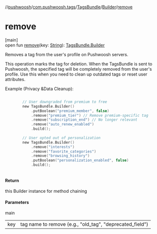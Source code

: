 //[pushwoosh](../../../../index.md)/[com.pushwoosh.tags](../../index.md)/[TagsBundle](../index.md)/[Builder](index.md)/[remove](remove.md)

# remove

[main]\
open fun [remove](remove.md)(key: [String](https://developer.android.com/reference/kotlin/java/lang/String.html)): [TagsBundle.Builder](index.md)

Removes a tag from the user's profile on Pushwoosh servers. 

 This operation marks the tag for deletion. When the TagsBundle is sent to Pushwoosh, the specified tag will be completely removed from the user's profile. Use this when you need to clean up outdated tags or reset user attributes. 

Example (Privacy &Data Cleanup):

```kotlin

		// User downgraded from premium to free
		new TagsBundle.Builder()
		    .putBoolean("premium_member", false)
		    .remove("premium_tier") // Remove premium-specific tag
		    .remove("subscription_end") // No longer relevant
		    .remove("auto_renew_enabled")
		    .build();
		
		// User opted out of personalization
		new TagsBundle.Builder()
		    .remove("interests")
		    .remove("favorite_categories")
		    .remove("browsing_history")
		    .putBoolean("personalization_enabled", false)
		    .build();
		
```

#### Return

this Builder instance for method chaining

#### Parameters

main

| | |
|---|---|
| key | tag name to remove (e.g., &quot;old_tag&quot;, &quot;deprecated_field&quot;) |
